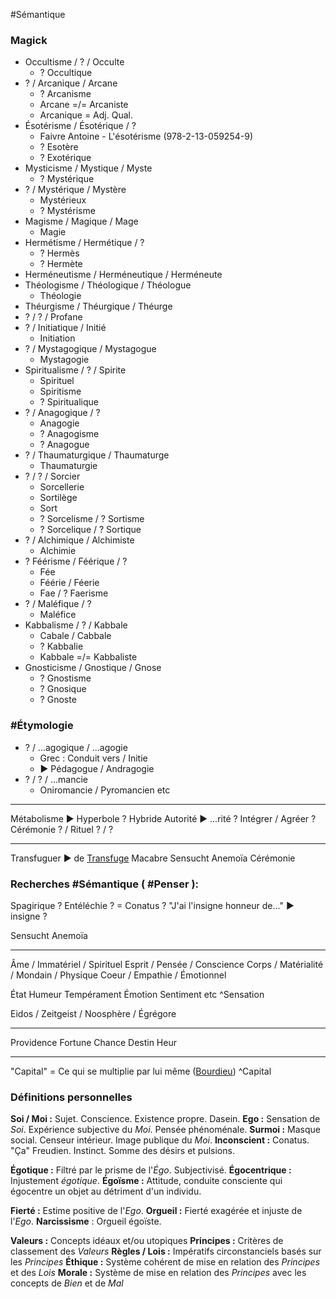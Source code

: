 #Sémantique 

### Magick

- Occultisme / ? / Occulte
	- ? Occultique
- ? / Arcanique / Arcane
	- ? Arcanisme
	- Arcane =/= Arcaniste
	- Arcanique = Adj. Qual.
- Ésotérisme / Ésotérique / ?
	- Faivre Antoine - L'ésotérisme (978-2-13-059254-9)
	- ? Esotère
	- ? Exotérique
- Mysticisme / Mystique / Myste
	- ? Mystérique
- ? / Mystérique / Mystère
	- Mystérieux
	- ? Mystérisme
- Magisme / Magique / Mage
	- Magie
- Hermétisme / Hermétique / ?
	- ? Hermès
	- ? Hermète
- Herméneutisme / Herméneutique / Herméneute
- Théologisme / Théologique / Théologue
	- Théologie
- Théurgisme / Théurgique / Théurge
- ? / ? / Profane
- ? / Initiatique / Initié
	- Initiation
- ? / Mystagogique / Mystagogue
	- Mystagogie
- Spiritualisme / ? / Spirite
	- Spirituel
	- Spiritisme
	- ? Spiritualique
- ? / Anagogique / ?
	- Anagogie
	- ? Anagogisme
	- ? Anagogue
- ? / Thaumaturgique / Thaumaturge
	- Thaumaturgie
- ? / ? / Sorcier
	- Sorcellerie
	- Sortilège
	- Sort
	- ? Sorcelisme / ? Sortisme
	- ? Sorcelique / ? Sortique
- ? / Alchimique / Alchimiste
	- Alchimie
- ? Féérisme / Féérique / ?
	- Fée
	- Féérie / Féerie
	- Fae / ? Faerisme
- ? / Maléfique / ?
	- Maléfice
- Kabbalisme / ? / Kabbale
	- Cabale / Cabbale
	- ? Kabbalie
	- Kabbale =/= Kabbaliste
- Gnosticisme / Gnostique / Gnose
	- ? Gnostisme
	- ? Gnosique
	- ? Gnoste

### #Étymologie

- ? / ...agogique / ...agogie
	- Grec : Conduit vers / Initie
	- ► Pédagogue / Andragogie
- ? / ? / ...mancie
	- Oniromancie / Pyromancien etc
___
Métabolisme ► Hyperbole ?
Hybride
Autorité ► ...rité ?
Intégrer / Agréer ?
Cérémonie ? / Rituel ? / ?
___
Transfuguer ► de [Transfuge](https://www.google.com/search?q=transfuge&sourceid=chrome&ie=UTF-8)
Macabre
Sensucht
Anemoïa
Cérémonie
### Recherches #Sémantique ( #Penser ):

Spagirique ?
Entéléchie ? = Conatus ?
"J'ai l'insigne honneur de..." ► insigne ?

Sensucht
Anemoïa

___

Âme / Immatériel / Spirituel
Esprit / Pensée / Conscience
Corps / Matérialité / Mondain / Physique
Coeur / Empathie / Émotionnel

État
Humeur
Tempérament
Émotion
Sentiment
etc ^Sensation

Eidos / Zeitgeist / Noosphère / Égrégore

___

Providence
Fortune
Chance
Destin
Heur

___

"Capital" = Ce qui se multiplie par lui même ([Bourdieu](https://youtu.be/LQ6UeaV-VTs?t=911)) ^Capital

### Définitions personnelles

**Soi / Moi :** Sujet. Conscience. Existence propre. Dasein.
**Ego :** Sensation de *Soi*. Expérience subjective du *Moi*. Pensée phénoménale.
**Surmoi :** Masque social. Censeur intérieur. Image publique du *Moi*.
**Inconscient :** Conatus. "Ça" Freudien. Instinct. Somme des désirs et pulsions.

**Égotique :** Filtré par le prisme de l'*Égo*. Subjectivisé.
**Égocentrique :**  Injustement *égotique*.
**Égoïsme :** Attitude, conduite consciente qui égocentre un objet au détriment d'un individu.

**Fierté :** Estime positive de l'*Ego*.
**Orgueil :**  Fierté exagérée et injuste de l'*Ego*.
**Narcissisme** : Orgueil égoïste.

**Valeurs :** Concepts idéaux et/ou utopiques
**Principes :** Critères de classement des *Valeurs*
**Règles / Lois :** Impératifs circonstanciels basés sur les *Principes*
**Éthique :** Système cohérent de mise en relation des *Principes* et des *Lois*
**Morale :** Système de mise en relation des *Principes* avec les concepts de *Bien* et de *Mal*

